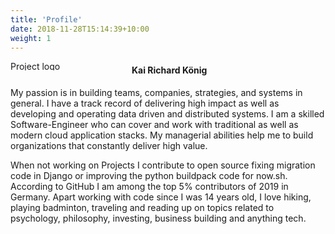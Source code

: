 ```yaml
---
title: 'Profile'
date: 2018-11-28T15:14:39+10:00
weight: 1
---
```


<img src="/images/head2.jpg" alt="Project logo" height="15 0" width="180" style="float:left; padding: 0em 1em 0 0"></a>
#### Kai Richard König
My passion is in building teams, companies, strategies, and systems in general. I have a track record of delivering high impact as well as developing and operating data driven and distributed systems. I am a skilled Software-Engineer who can cover and work with traditional as well as modern cloud application stacks. My managerial abilities help me to build organizations that constantly deliver high value.

When not working on Projects I contribute to open source fixing migration code in Django or improving the python buildpack code for now.sh. According to GitHub I am among the top 5% contributors of 2019 in Germany. Apart working with code since I was 14 years old, I love hiking, playing badminton, traveling and reading up on topics related to psychology, philosophy, investing, business building and anything tech. 
